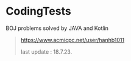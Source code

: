 # CodingTests

BOJ problems solved by JAVA and Kotlin


> https://www.acmicpc.net/user/hanhb1011
>
> last update : 18.7.23.

